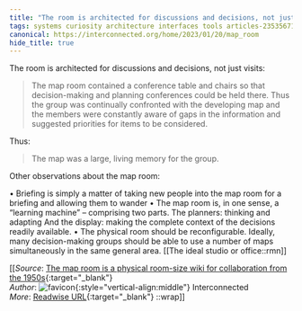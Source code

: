 ```yaml
---
title: "The room is architected for discussions and decisions, not just ..."
tags: systems curiosity architecture interfaces tools articles-23535671
canonical: https://interconnected.org/home/2023/01/20/map_room
hide_title: true
---
```


The room is architected for discussions and decisions, not just visits:

> The map room contained a conference table and chairs so that decision-making and planning conferences could be held there. Thus the group was continually confronted with the developing map and the members were constantly aware of gaps in the information and suggested priorities for items to be considered.

Thus:

> The map was a large, living memory for the group.

Other observations about the map room:

•   Briefing is simply a matter of taking new people into the map room for a briefing and allowing them to wander
•   The map room is, in one sense, a “learning machine” – comprising two parts. The planners: thinking and adapting And the display: making the complete context of the decisions readily available.
•   The physical room should be reconfigurable. Ideally, many decision-making groups should be able to use a number of maps simultaneously in the same general area.
[[The ideal studio or office::rmn]]


[[_Source_: [The map room is a physical room-size wiki for collaboration from the 1950s](https://interconnected.org/home/2023/01/20/map_room){:target="_blank"}<br>
_Author_: ![favicon](https://s2.googleusercontent.com/s2/favicons?domain=interconnected.org){:style="vertical-align:middle"} Interconnected<br>
_More_: [Readwise URL](https://readwise.io/open/460924276){:target="_blank"}
::wrap]]